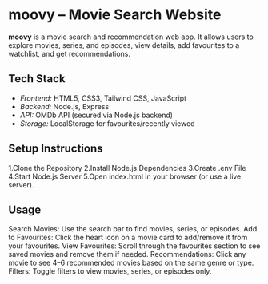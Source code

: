 # moovy – Movie Search Website
**moovy** is a movie search and recommendation web app. It allows users to explore movies, series, and episodes, view details, add favourites to a watchlist, and get recommendations.  

## Tech Stack
- *Frontend:* HTML5, CSS3, Tailwind CSS, JavaScript  
- *Backend:* Node.js, Express  
- *API:* OMDb API (secured via Node.js backend)  
- *Storage:* LocalStorage for favourites/recently viewed  

## Setup Instructions
1.Clone the Repository
2.Install Node.js Dependencies
3.Create .env File
4.Start Node.js Server
5.Open index.html in your browser (or use a live server).

## Usage

Search Movies: Use the search bar to find movies, series, or episodes.
Add to Favourites: Click the heart icon on a movie card to add/remove it from your favourites.
View Favourites: Scroll through the favourites section to see saved movies and remove them if needed.
Recommendations: Click any movie to see 4–6 recommended movies based on the same genre or type.
Filters: Toggle filters to view movies, series, or episodes only.